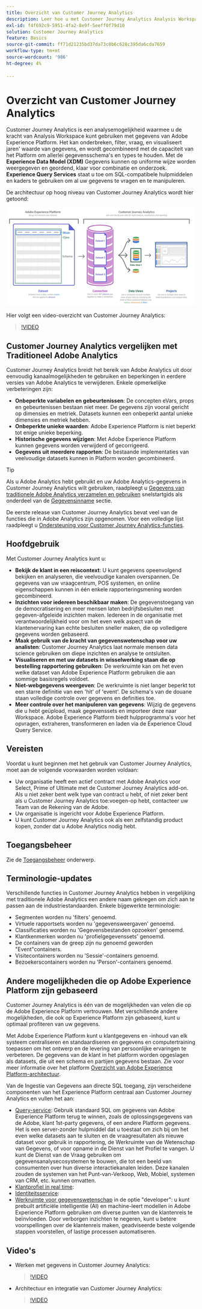 ```yaml
---
title: Overzicht van Customer Journey Analytics
description: Leer hoe u met Customer Journey Analytics Analysis Workspace kunt gebruiken met gegevens van Experience Platform.
exl-id: f4f692c9-5951-4fa2-8e9f-5eeff0f79d10
solution: Customer Journey Analytics
feature: Basics
source-git-commit: ff71d21235bd37da73c0b6c628c395da6cda7659
workflow-type: tm+mt
source-wordcount: '986'
ht-degree: 4%

---
```


# Overzicht van Customer Journey Analytics

Customer Journey Analytics is een analysemogelijkheid waarmee u de kracht van Analysis Workspace kunt gebruiken met gegevens van Adobe Experience Platform. Het kan onderbreken, filter, vraag, en visualiseert jaren&#39; waarde van gegevens, en wordt gecombineerd met de capaciteit van het Platform om allerlei gegevensschema&#39;s en types te houden. Met de **Experience Data Model (XDM)** Gegevens kunnen op uniforme wijze worden weergegeven en geordend, klaar voor combinatie en onderzoek. **Experience Query Services** staat u toe om SQL-compatibele hulpmiddelen en kaders te gebruiken om al uw gegevens te vragen en te manipuleren.

De architectuur op hoog niveau van Customer Journey Analytics wordt hier getoond:

![architectuur](assets/cja-architecture.png)

Hier volgt een video-overzicht van Customer Journey Analytics:

>[!VIDEO](https://video.tv.adobe.com/v/30090/?quality=12)

## Customer Journey Analytics vergelijken met Traditioneel Adobe Analytics

Customer Journey Analytics breidt het bereik van Adobe Analytics uit door eenvoudig kanaalmogelijkheden te gebruiken en beperkingen in eerdere versies van Adobe Analytics te verwijderen. Enkele opmerkelijke verbeteringen zijn:

* **Onbeperkte variabelen en gebeurtenissen**: De concepten eVars, props en gebeurtenissen bestaan niet meer. De gegevens zijn vooral gericht op dimensies en metriek. Datasets kunnen een onbeperkt aantal unieke dimensies en metriek hebben.
* **Onbeperkte unieke waarden**: Adobe Experience Platform is niet beperkt tot enige unieke beperking.
* **Historische gegevens wijzigen**: Met Adobe Experience Platform kunnen gegevens worden verwijderd of gecorrigeerd.
* **Gegevens uit meerdere rapporten**: De bestaande implementaties van veelvoudige datasets kunnen in Platform worden gecombineerd.

>[!TIP]
>
>Als u Adobe Analytics hebt gebruikt en uw Adobe Analytics-gegevens in Customer Journey Analytics wilt gebruiken, raadpleegt u [Gegevens van traditionele Adobe Analytics verzamelen en gebruiken](../data-ingestion/analytics.md) snelstartgids als onderdeel van de [Gegevensinname](../data-ingestion/data-ingestion.md) sectie.

De eerste release van Customer Journey Analytics bevat veel van de functies die in Adobe Analytics zijn opgenomen. Voor een volledige lijst raadpleegt u [Ondersteuning voor Customer Journey Analytics-functies](/help/getting-started/aa-vs-cja/cja-aa.md).

## Hoofdgebruik

Met Customer Journey Analytics kunt u:

* **Bekijk de klant in een reiscontext**: U kunt gegevens opeenvolgend bekijken en analyseren, die veelvoudige kanalen overspannen. De gegevens van uw vraagcentrum, POS systemen, en online eigenschappen kunnen in één enkele rapporteringsmening worden gecombineerd.
* **Inzichten voor iedereen beschikbaar maken**: De gegevenstoegang van de democratisering en meer mensen laten bedrijfsbesluiten met gegeven-afgeleide inzichten maken. Iedereen in de organisatie met verantwoordelijkheid voor om het even welk aspect van de klantenervaring kan echte besluiten sneller maken, die op volledigere gegevens worden gebaseerd.
* **Maak gebruik van de kracht van gegevenswetenschap voor uw analisten**: Customer Journey Analytics laat normale mensen data science gebruiken om diepe inzichten en analyse te ontsluiten.
* **Visualiseren en met uw datasets in wisselwerking staan die op bestelling rapportering gebruiken**: De werkruimte kan om het even welke dataset van Adobe Experience Platform gebruiken die aan sommige basisregels voldoet.
* **Niet-webgegevens weergeven**: De werkruimte is niet langer beperkt tot een starre definitie van een &#39;hit&#39; of &#39;event&#39;. De schema&#39;s van de douane staan volledige controle over gegevens en definities toe.
* **Meer controle over het manipuleren van gegevens**: Wijzig de gegevens die u hebt geüpload, maak gegevenssets en importeer deze naar Workspace. Adobe Experience Platform biedt hulpprogramma&#39;s voor het opvragen, extraheren, transformeren en laden via de Experience Cloud Query Service.

## Vereisten

Voordat u kunt beginnen met het gebruik van Customer Journey Analytics, moet aan de volgende voorwaarden worden voldaan:

* Uw organisatie heeft een actief contract met Adobe Analytics voor Select, Prime of Ultimate met de Customer Journey Analytics add-on. Als u niet zeker bent welk type van contract u hebt, of niet zeker bent als u Customer Journey Analytics toe:voegen-op hebt, contacteer uw Team van de Rekening van de Adobe.
* Uw organisatie is ingericht voor Adobe Experience Platform.
* U kunt Customer Journey Analytics ook als een zelfstandig product kopen, zonder dat u Adobe Analytics nodig hebt.

## Toegangsbeheer

Zie de [Toegangsbeheer](/help/admin/cja-access-control.md) onderwerp.

## Terminologie-updates

Verschillende functies in Customer Journey Analytics hebben in vergelijking met traditionele Adobe Analytics een andere naam gekregen om zich aan te passen aan de industriestandaarden. Enkele bijgewerkte terminologie:

* Segmenten worden nu &#39;filters&#39; genoemd.
* Virtuele rapportsets worden nu &#39;gegevensweergaven&#39; genoemd.
* Classificaties worden nu &#39;Gegevensbestanden opzoeken&#39; genoemd.
* Klantkenmerken worden nu &#39;profielgegevenssets&#39; genoemd.
* De containers van de greep zijn nu genoemd geworden &quot;Event&quot;containers.
* Visitecontainers worden nu &#39;Sessie&#39;-containers genoemd.
* Bezoekerscontainers worden nu &#39;Person&#39;-containers genoemd.

## Andere mogelijkheden die op Adobe Experience Platform zijn gebaseerd

Customer Journey Analytics is één van de mogelijkheden van velen die op de Adobe Experience Platform vertrouwen. Met verschillende andere mogelijkheden, die ook op Experience Platform zijn gebaseerd, kunt u optimaal profiteren van uw gegevens.

Met Adobe Experience Platform kunt u klantgegevens en -inhoud van elk systeem centraliseren en standaardiseren en gegevens en computertraining toepassen om het ontwerp en de levering van persoonlijke ervaringen te verbeteren. De gegevens van de klant in het platform worden opgeslagen als datasets, die uit een schema en partijen gegevens bestaan. Zie voor meer informatie over het platform [Overzicht van Adobe Experience Platform-architectuur](https://experienceleague.adobe.com/docs/platform-learn/tutorials/intro-to-platform/basic-architecture.html).

Van de Ingestie van Gegevens aan directe SQL toegang, zijn verscheidene componenten van het Experience Platform centraal aan Customer Journey Analytics en vullen het aan:

* [Query-service](https://experienceleague.adobe.com/docs/experience-platform/query/home.html?lang=nl): Gebruik standaard SQL om gegevens van Adobe Experience Platform terug te winnen, zoals de oplossingsgegevens van de Adobe, klant 1st-party gegevens, of een andere Platform gegevens. Het is een server-zonder hulpmiddel dat u toestaat om zich bij om het even welke datasets aan te sluiten en de vraagresultaten als nieuwe dataset voor gebruik in rapportering, de Werkruimte van de Wetenschap van Gegevens, of voor opname in de Dienst van het Profiel te vangen. U kunt de Dienst van de Vraag gebruiken om gegevensanalysecosystemen te bouwen, die tot een beeld van consumenten over hun diverse interactiekanalen leiden. Deze kanalen zouden de systemen van het Punt-van-Verkoop, Web, Mobiel, systemen van CRM, etc. kunnen omvatten.
* [Klantprofiel in real time](https://experienceleague.adobe.com/docs/experience-platform/profile/home.html?lang=nl):
* [Identiteitsservice](https://experienceleague.adobe.com/docs/experience-platform/identity/home.html?lang=nl):
* [Werkruimte voor gegevenswetenschap](https://experienceleague.adobe.com/docs/experience-platform/data-science-workspace/home.html) in de optie &quot;developer&quot;: u kunt prebuilt artificiële intelligentie (AI) en machine-leert modellen in Adobe Experience Platform gebruiken om diverse punten van de klantenreis te beïnvloeden. Door verborgen inzichten te negeren, kunt u betere voorspellingen over de klantenreis maken, geadviseerde beste volgende stappen voorstellen, of lastige processen automatiseren.

## Video&#39;s

* Werken met gegevens in Customer Journey Analytics:

  >[!VIDEO](https://video.tv.adobe.com/v/32112/?quality=12)

* Architectuur en integratie van Customer Journey Analytics:

  >[!VIDEO](https://video.tv.adobe.com/v/32483/?quality=12)

